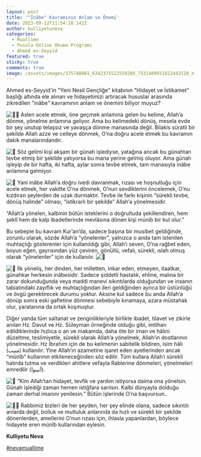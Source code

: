 ```yaml
---
layout: post
title: '"İnâbe" Kavramının Anlam ve Önemi'
date: 2023-09-12T11:54:28.142Z
author: kulliyetuneva
categories:
  - Muallime
  - Pusula Online Okuma Programı
  - Ahmed es-Seyyid
featured: true
sticky: true
comments: true
image: /assets/images/375748861_6342371522559208_7531489911622442528_n.jpg
---
```

Ahmed es-Seyyid'in "Yeni Nesil Gençliğe" kitabının "Hidayet ve İstikamet" başlığı altında ele alınan ve hidayetimizi artıracak hususlar arasında zikredilen "inâbe" kavramının anlam ve önemini biliyor muyuz?

![🏃🏻](https://static.xx.fbcdn.net/images/emoji.php/v9/t76/1/16/1f3c3_1f3fb.png) Aslen acele etmek, öne geçmek anlamına gelen bu kelime, Allah’a dönme, yönelme anlamına geliyor. Ama bu kelimedeki dönüş, mesela evde bir şey unutup telaşsız ve yavaşça dönme manasında değil. Bilakis süratli bir şekilde Allah azze ve celleye dönmek, O’na doğru acele [](<>)etmek bu kavramın dakik manalarındandır.

![💎](https://static.xx.fbcdn.net/images/emoji.php/v9/tf9/1/16/1f48e.png) Söz gelimi kişi akşam bir günah işlediyse, yatağına ancak bu günahtan tevbe etmiş bir şekilde yatıyorsa bu mana yerine gelmiş oluyor. Ama günah işleyip de bir hafta, iki hafta, aylar sonra tevbe etmek, tam manasıyla inâbe anlamına gelmiyor.

![🕋](https://static.xx.fbcdn.net/images/emoji.php/v9/t3b/1/16/1f54b.png) Yani inâbe Allah’a doğru ivedi davranmak, rızası ve hoşnutluğu için acele etmek, her vakitte O’na dönmek, O’nun sevdiklerini öncelemek, O’nu kızdıran şeylerden de uzak durmaktır. Tevbe ile farkı kişinin “sürekli tevbe, dönüş halinde” olması, “istikrarlı bir şekilde” Allah’a yönelmesidir.

“Allah’a yönelen, kalbinin bütün isteklerini o doğrultuda şekillendiren, hem şeklî hem de kalp ibadetlerinde mevlâsına dönen kişi münib bir kul olur.”

Bu sebeple bu kavram Kur’an’da, sadece başına bir musibet geldiğinde, zorunlu olarak, sözde Allah’a “yönelenler”, yalnızca o anda tam istenilen muhtaçlığı gösterenler için kullanıldığı gibi, Allah’ı seven, O’na rağbet eden, boyun eğen, gayrısından yüz çeviren, gönüllü, vefalı, sürekli, ıslah olmuş olarak “yönelenler” için de kullanılır. ![🕋](https://static.xx.fbcdn.net/images/emoji.php/v9/t3b/1/16/1f54b.png)

![👥](https://static.xx.fbcdn.net/images/emoji.php/v9/t8b/1/16/1f465.png) İlk yöneliş, her dinden, her milletten, inkar eden, etmeyen, itaatkar, günahkar herkesin inâbesidir. Sadece şiddetli hastalık, ehline, malına bir zarar dokunduğunda veya maddi manevi sıkıntılarda olduğundan ve insanın tabiatındaki zayıflık ve muhtaçlığından ileri geldiğinden ayrıca bir üstünlüğü ve övgü gerektirecek durumu yoktur. Aksine kul sadece bu anda Allah’a dönüp sonra eski gafletine dönmesi sebebiyle kınamaya, azara müstahak olur, yaratanına da ortak koşmuştur.

Diğer yanda tüm saltanat ve zenginlikleriyle birlikte ibadet, tilavet ve zikirle anılan Hz. Davut ve Hz. Süleyman örneğinde olduğu gibi, imtihan edildiklerinde hızlıca o an ve makamda, daha öte bir iman ve hâlini düzeltme, teslimiyetle, sürekli olarak Allah’a yönelmek, Allah’ın dostlarının yönelmesidir. Hz İbrahim için de bu kelimenin sabitelik bildiren, isim hâli (منيب) kullanılır. Yine Allah’ın azametine işaret eden ayetlerinden ancak “münîb” kullarının etkileneceğinden söz edilir. Tüm kullara Allah’ı sürekli hatırda tutma ve verdikleri ahitlere vefayla Rablerine dönmeleri, yönelmeleri emredilir (أنيبوا).

![💎](https://static.xx.fbcdn.net/images/emoji.php/v9/tf9/1/16/1f48e.png) ”Kim Allah’tan hidayet, tevfik ve yardım istiyorsa daima ona yönelsin. Günah işlediği zaman hemen istiğfara sarılsın. Kalbi dünyayla dolduğu zaman derhal imanını yenilesin.” Bütün işlerinde O’na başvursun..

![🤲🏻](https://static.xx.fbcdn.net/images/emoji.php/v9/teb/1/16/1f932_1f3fb.png) Rabbimiz bizleri de her şeyden, her şey elinde olana, sadece sıkıntılı anlarda değil, bolluk ve mutluluk anlarında da hızlı ve sürekli bir şekilde dönenlerden, amellerini O’nun rızası için, ihlasla yapanlardan, böylece hidayete eren münîb kullarından eylesin.

**K﻿ulliyetu Neva**

[\#nevamuallime](https://www.facebook.com/hashtag/nevamuallime?__eep__=6&__cft__[0]=AZXrXRGdSdMhQs6lKkiF_7_dO-YqCUe03MBaILHjp6HW9S6Z9MlJ2CLf8fkwinv5MlTRyOPIBkd9BYnBAg6mjnInCn4kYf0khTOEow45GjEh3DS6xowWMQG2VrHdgKYQHjnx4u0UDhxpzyV1fstRw03ENiwTOAPx0-su4BOyRr2NiA&__tn__=*NK-R)
